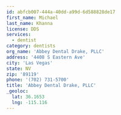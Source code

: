 ```yaml
---
id: abfcb007-444a-40dd-a99d-6d588828de17
first_name: Michael
last_name: Khanna
license: DDS
services:
  - dentist
category: dentists
org_name: 'Abbey Dental Drake, PLLC'
address: '4408 S Eastern Ave'
city: 'Las Vegas'
state: NV
zip: '89119'
phone: '(702) 731-5700'
title: 'Abbey Dental Drake, PLLC'
_geoloc:
  lat: 36.1653
  lng: -115.116
---
```

